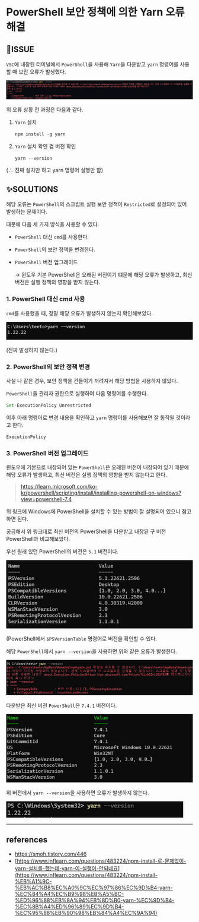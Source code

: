 # PowerShell 보안 정책에 의한 Yarn 오류 해결
## 🐛ISSUE

`VSC`에 내장된 터미널에서 `PowerShell`을 사용해 `Yarn`을 다운받고 `yarn` 명령어를 사용할 때 보안 오류가 발생했다.

![picture1](./images/Yarn-Error-due-to-PowerShell-Security-Policy/Yarn-Error-due-to-PowerShell-Security-Policy-1.png)

위 오류 상황 전 과정은 다음과 같다. 

1. `Yarn` 설치
    
    ```java
    npm install -g yarn
    ```
    
2. `Yarn` 설치 확인 겸 버전 확인
    
    ```java
    yarn --version
    ```
    

(∴ 진짜 설치만 하고 yarn 명령어 실행만 함)

## ✨SOLUTIONS

해당 오류는 `PowerShell`의 스크립트 실행 보안 정책이 `Restricted`로 설정되어 있어 발생하는 문제이다.

때문에 다음 세 가지 방식을 사용할 수 있다.

- `PowerShell` 대신 `cmd`를 사용한다.
- `PowerShell`의 보안 정책을 변경한다.
- `PowerShell` 버전 업그레이드
    
    → 윈도우 기본 PowerShell은 오래된 버전이기 떄문에 해당 오류가 발생하고, 최신 버전은 실행 정책의 영향을 받지 않는다.
    

### 1. PowerShell 대신 cmd 사용

`cmd`를 사용했을 때, 정말 해당 오류가 발생하지 않는지 확인해보았다.

![picture2](./images/Yarn-Error-due-to-PowerShell-Security-Policy/Yarn-Error-due-to-PowerShell-Security-Policy-2.png)


(진짜 발생하지 않는다.)

### 2. PowerShell의 보안 정책 변경

사실 나 같은 경우, 보안 정책을 건들이기 꺼려져서 해당 방법을 사용하지 않았다.

`PowerShell`을 관리자 권한으로 실행하여 다음 명령어를 수행한다.

```java
Set-ExecutionPolicy Unrestricted
```

이후 아래 명령어로 변경 내용을 확인하고 `yarn` 명령어를 사용해보면 잘 동작될 것이라고 한다.

```java
ExecutionPolicy
```

### 3. PowerShell 버전 업그레이드

윈도우에 기본으로 내장되어 있는 `PowerShell`은 오래된 버전이 내장되어 있기 때문에 해당 오류가 발생하고, 최신 버전은 실행 정책의 영향을 받지 않는다고 한다.

> https://learn.microsoft.com/ko-kr/powershell/scripting/install/installing-powershell-on-windows?view=powershell-7.4 

위 링크에 Windows에 PowerShell을 설치할 수 있는 방법이 잘 설명되어 있으니 참고하면 된다.

궁금해서 위 링크대로 최신 버전의 PowerShell을 다운받고 내장된 구 버전 PowerShell과 비교해보았다.

우선 원래 있던 PowerShell의 버전은 `5.1` 버전이다.

![picture3](./images/Yarn-Error-due-to-PowerShell-Security-Policy/Yarn-Error-due-to-PowerShell-Security-Policy-3.png)


(PowerShell에서 `$PSVersionTable` 명령어로 버전을 확인할 수 있다.

해당 `PowerShell`에서 `yarn --version`을 사용하면 위와 같은 오류가 발생한다.

![picture4](./images/Yarn-Error-due-to-PowerShell-Security-Policy/Yarn-Error-due-to-PowerShell-Security-Policy-4.png)


다운받은 최신 버전 `PowerShell`은 `7.4.1` 버전이다.

![picture5](./images/Yarn-Error-due-to-PowerShell-Security-Policy/Yarn-Error-due-to-PowerShell-Security-Policy-5.png)


위 버전에서 `yarn --version`을 사용하면 오류가 발생하지 않는다.

![picture6](./images/Yarn-Error-due-to-PowerShell-Security-Policy/Yarn-Error-due-to-PowerShell-Security-Policy-6.png)

---

## references

- https://smoh.tistory.com/446
- [https://www.inflearn.com/questions/483224/npm-install-로-문제없이-yarn-설치를-했는데-yarn-이-실행이-안되네요](https://www.inflearn.com/questions/483224/npm-install-%EB%A1%9C-%EB%AC%B8%EC%A0%9C%EC%97%86%EC%9D%B4-yarn-%EC%84%A4%EC%B9%98%EB%A5%BC-%ED%96%88%EB%8A%94%EB%8D%B0-yarn-%EC%9D%B4-%EC%8B%A4%ED%96%89%EC%9D%B4-%EC%95%88%EB%90%98%EB%84%A4%EC%9A%94)